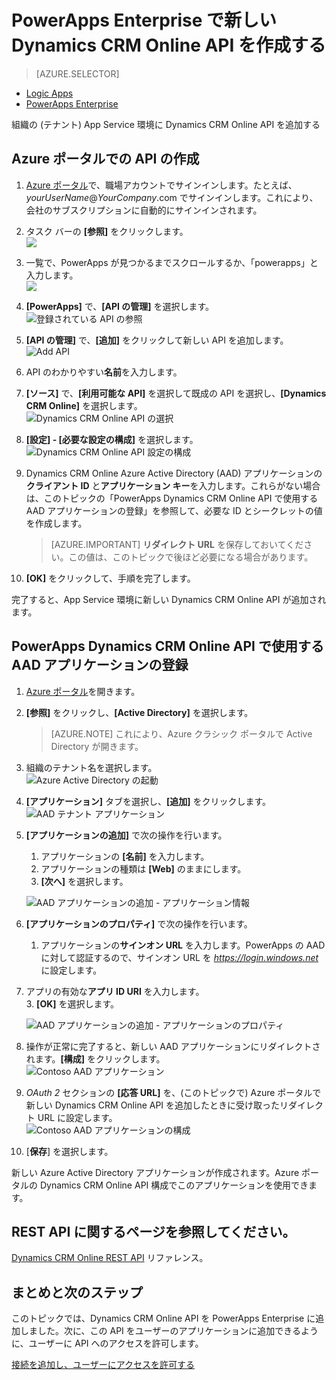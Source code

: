 <properties
	pageTitle="PowerApps Enterprise への Dynamics CRM Online API の追加 | Microsoft Azure"
	description="組織の App Service 環境で、新しい Dynamics CRM Online API を作成または構成します。"
	services=""
    suite="powerapps"
	documentationCenter=""
	authors="schabungbam"
	manager="erikre"
	editor=""/>

<tags
   ms.service="powerapps"
   ms.devlang="na"
   ms.topic="article"
   ms.tgt_pltfrm="na"
   ms.workload="na"
   ms.date="03/02/2016"
   ms.author="sameerch"/>

# PowerApps Enterprise で新しい Dynamics CRM Online API を作成する

> [AZURE.SELECTOR]
- [Logic Apps](../articles/connectors/create-api-crmonline.md)
- [PowerApps Enterprise](../articles/power-apps/powerapps-create-api-crmonline.md)

組織の (テナント) App Service 環境に Dynamics CRM Online API を追加する

## Azure ポータルでの API の作成

1. [Azure ポータル](https://portal.azure.com)で、職場アカウントでサインインします。たとえば、*yourUserName*@*YourCompany*.com でサインインします。これにより、会社のサブスクリプションに自動的にサインインされます。

2. タスク バーの **[参照]** をクリックします。  
![][1]

3. 一覧で、PowerApps が見つかるまでスクロールするか、「powerapps」と入力します。  
![][2]

4. **[PowerApps]** で、**[API の管理]** を選択します。  
![登録されている API の参照][3]

5. **[API の管理]** で、**[追加]** をクリックして新しい API を追加します。  
![Add API][4]

6. API のわかりやすい**名前**を入力します。

7. **[ソース]** で、**[利用可能な API]** を選択して既成の API を選択し、**[Dynamics CRM Online]** を選択します。  
![Dynamics CRM Online API の選択][5]

8. **[設定] - [必要な設定の構成]** を選択します。  
![Dynamics CRM Online API 設定の構成][6]

9. Dynamics CRM Online Azure Active Directory (AAD) アプリケーションの**クライアント ID** と**アプリケーション キー**を入力します。これらがない場合は、このトピックの「PowerApps Dynamics CRM Online API で使用する AAD アプリケーションの登録」を参照して、必要な ID とシークレットの値を作成します。

	> [AZURE.IMPORTANT] **リダイレクト URL** を保存しておいてください。この値は、このトピックで後ほど必要になる場合があります。

10. **[OK]** をクリックして、手順を完了します。

完了すると、App Service 環境に新しい Dynamics CRM Online API が追加されます。

## PowerApps Dynamics CRM Online API で使用する AAD アプリケーションの登録

1. [Azure ポータル](https://portal.azure.com)を開きます。

2. **[参照]** をクリックし、**[Active Directory]** を選択します。

	> [AZURE.NOTE] これにより、Azure クラシック ポータルで Active Directory が開きます。

3. 組織のテナント名を選択します。  
![Azure Active Directory の起動][7]

4. **[アプリケーション]** タブを選択し、**[追加]** をクリックします。  
![AAD テナント アプリケーション][8]

5. **[アプリケーションの追加]** で次の操作を行います。

	1. アプリケーションの **[名前]** を入力します。  
	2. アプリケーションの種類は **[Web]** のままにします。  
	3. **[次へ]** を選択します。

	![AAD アプリケーションの追加 - アプリケーション情報][9]

6. **[アプリケーションのプロパティ]** で次の操作を行います。

	1. アプリケーションの**サインオン URL** を入力します。PowerApps の AAD に対して認証するので、サインオン URL を _https://login.windows.net_ に設定します。
2. アプリの有効な**アプリ ID URI** を入力します。  
	3. **[OK]** を選択します。  

	![AAD アプリケーションの追加 - アプリケーションのプロパティ][10]

7. 操作が正常に完了すると、新しい AAD アプリケーションにリダイレクトされます。**[構成]** をクリックします。  
![Contoso AAD アプリケーション][11]

8. _OAuth 2_ セクションの **[応答 URL]** を、(このトピックで) Azure ポータルで新しい Dynamics CRM Online API を追加したときに受け取ったリダイレクト URL に設定します。  
![Contoso AAD アプリケーションの構成][12]

9. [**保存**] を選択します。

新しい Azure Active Directory アプリケーションが作成されます。Azure ポータルの Dynamics CRM Online API 構成でこのアプリケーションを使用できます。

## REST API に関するページを参照してください。

[Dynamics CRM Online REST API](../connectors/create-api-crmonline.md) リファレンス。


## まとめと次のステップ
このトピックでは、Dynamics CRM Online API を PowerApps Enterprise に追加しました。次に、この API をユーザーのアプリケーションに追加できるように、ユーザーに API へのアクセスを許可します。

[接続を追加し、ユーザーにアクセスを許可する](powerapps-manage-api-connection-user-access.md)

<!-- References -->

[1]: ./media/powerapps-create-api-crmonline/browseall.png
[2]: ./media/powerapps-create-api-crmonline/allresources.png
[3]: ./media/powerapps-create-api-crmonline/browse-to-registered-apis.PNG
[4]: ./media/powerapps-create-api-crmonline/add-api.PNG
[5]: ./media/powerapps-create-api-crmonline/select-crmonline-api.PNG
[6]: ./media/powerapps-create-api-crmonline/configure-crmonline-settings.PNG
[7]: ./media/powerapps-create-api-crmonline/launch-aad.PNG
[8]: ./media/powerapps-create-api-crmonline/aad-tenant-applications.PNG
[9]: ./media/powerapps-create-api-crmonline/aad-tenant-applications-add-appinfo.PNG
[10]: ./media/powerapps-create-api-crmonline/aad-tenant-applications-add-app-properties.PNG
[11]: ./media/powerapps-create-api-crmonline/contoso-aad-app.PNG
[12]: ./media/powerapps-create-api-crmonline/contoso-aad-app-configure.PNG

<!---HONumber=AcomDC_0309_2016-->